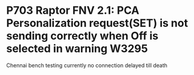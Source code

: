 # P703 Raptor FNV 2.1: PCA Personalization request(SET) is not sending correctly when Off is selected in warning W3295

Chennai bench testing currently no connection
delayed till death
